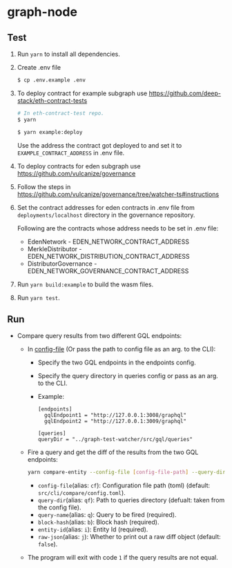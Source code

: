 # graph-node

## Test

1. Run `yarn` to install all dependencies.

2. Create .env file

   ```bash
   $ cp .env.example .env
   ```

3. To deploy contract for example subgraph use https://github.com/deep-stack/eth-contract-tests

   ```bash
   # In eth-contract-test repo.
   $ yarn

   $ yarn example:deploy
   ```

   Use the address the contract got deployed to and set it to `EXAMPLE_CONTRACT_ADDRESS` in .env file.

3. To deploy contracts for eden subgraph use https://github.com/vulcanize/governance

4. Follow the steps in https://github.com/vulcanize/governance/tree/watcher-ts#instructions

5. Set the contract addresses for eden contracts in .env file from `deployments/localhost` directory in the governance repository.

   Following are the contracts whose address needs to be set in .env file:

   * EdenNetwork - EDEN_NETWORK_CONTRACT_ADDRESS
   * MerkleDistributor - EDEN_NETWORK_DISTRIBUTION_CONTRACT_ADDRESS
   * DistributorGovernance - EDEN_NETWORK_GOVERNANCE_CONTRACT_ADDRESS

6. Run `yarn build:example` to build the wasm files.

7. Run `yarn test`.

## Run

* Compare query results from two different GQL endpoints:
  
  * In [config-file](./src/cli/compare/config.toml) (Or pass the path to config file as an arg. to the CLI):

    * Specify the two GQL endpoints in the endpoints config.

    * Specify the query directory in queries config or pass as an arg. to the CLI.

    * Example:

      ```
      [endpoints]
        gqlEndpoint1 = "http://127.0.0.1:3008/graphql"
        gqlEndpoint2 = "http://127.0.0.1:3009/graphql"
      
      [queries]
      queryDir = "../graph-test-watcher/src/gql/queries"
      ```

  * Fire a query and get the diff of the results from the two GQL endpoints:

    ```bash
    yarn compare-entity --config-file [config-file-path] --query-dir [query-dir] --query-name <query-name> --block-hash <block-hash> --entity-id <entity-id> --raw-json [true | false]
    ```

    * `config-file`(alias: `cf`): Configuration file path (toml) (default: `src/cli/compare/config.toml`).
    * `query-dir`(alias: `qf`): Path to queries directory (defualt: taken from the config file).
    * `query-name`(alias: `q`): Query to be fired (required).
    * `block-hash`(alias: `b`): Block hash (required).
    * `entity-id`(alias: `i`): Entity Id (required).
    * `raw-json`(alias: `j`): Whether to print out a raw diff object (default: `false`).
  
  * The program will exit with code `1` if the query results are not equal.
